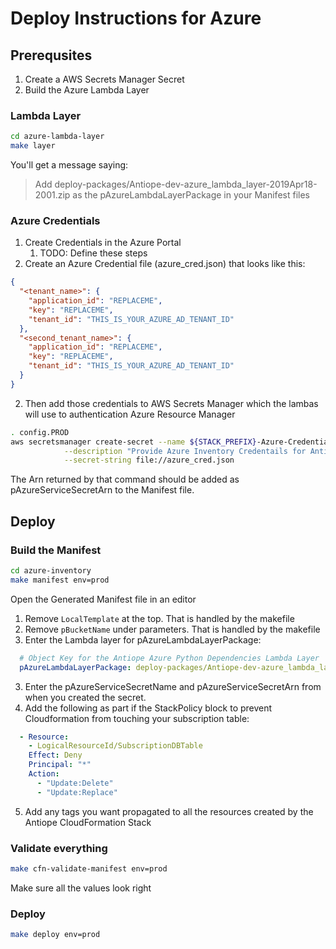 # Deploy Instructions for Azure

## Prerequsites

1. Create a AWS Secrets Manager Secret
2. Build the Azure Lambda Layer

### Lambda Layer
```bash
cd azure-lambda-layer
make layer
```
You'll get a message saying:
> Add deploy-packages/Antiope-dev-azure_lambda_layer-2019Apr18-2001.zip as the pAzureLambdaLayerPackage in your Manifest files

### Azure Credentials

1. Create Credentials in the Azure Portal
    1. TODO: Define these steps
2. Create an Azure Credential file (azure_cred.json) that looks like this:
```json
{
  "<tenant_name>": {
    "application_id": "REPLACEME",
    "key": "REPLACEME",
    "tenant_id": "THIS_IS_YOUR_AZURE_AD_TENANT_ID"
  },
  "<second_tenant_name>": {
    "application_id": "REPLACEME",
    "key": "REPLACEME",
    "tenant_id": "THIS_IS_YOUR_AZURE_AD_TENANT_ID"
  }
}
```
2. Then add those credentials to AWS Secrets Manager which the lambas will use to authentication Azure Resource Manager
```bash
. config.PROD
aws secretsmanager create-secret --name ${STACK_PREFIX}-Azure-Credentials --region ${AWS_DEFAULT_REGION} \
            --description "Provide Azure Inventory Credentails for Antiope" \
            --secret-string file://azure_cred.json
````

The Arn returned by that command should be added as pAzureServiceSecretArn to the Manifest file.

## Deploy

### Build the Manifest

```bash
cd azure-inventory
make manifest env=prod
```
Open the Generated Manifest file in an editor

1. Remove ```LocalTemplate``` at the top. That is handled by the makefile
1. Remove ```pBucketName``` under parameters. That is handled by the makefile
2. Enter the Lambda layer for pAzureLambdaLayerPackage:
```yaml
  # Object Key for the Antiope Azure Python Dependencies Lambda Layer
  pAzureLambdaLayerPackage: deploy-packages/Antiope-dev-azure_lambda_layer-2019Apr18-2001.zip
```
3. Enter the pAzureServiceSecretName and pAzureServiceSecretArn from when you created the secret.
4. Add the following as part if the StackPolicy block to prevent Cloudformation from touching your subscription table:
```yaml
  - Resource:
    - LogicalResourceId/SubscriptionDBTable
    Effect: Deny
    Principal: "*"
    Action:
      - "Update:Delete"
      - "Update:Replace"
```
5. Add any tags you want propagated to all the resources created by the Antiope CloudFormation Stack

### Validate everything

```bash
make cfn-validate-manifest env=prod
```

Make sure all the values look right

### Deploy

```bash
make deploy env=prod
```